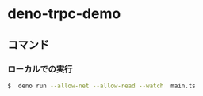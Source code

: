 # deno-trpc-demo

## コマンド

### ローカルでの実行

```bash
$  deno run --allow-net --allow-read --watch  main.ts
```
